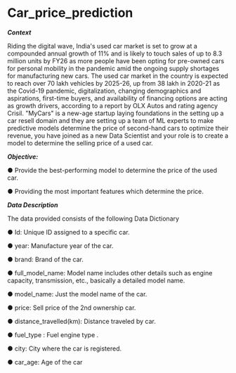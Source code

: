 # Car_price_prediction


***Context***

Riding the digital wave, India's used car market is set to grow at a compounded annual growth of 11% and is likely to touch sales of up to 8.3 million units by FY26 as more people have been opting for pre-owned cars for personal mobility in the pandemic amid the ongoing supply shortages for manufacturing new cars.
The used car market in the country is expected to reach over 70 lakh vehicles by 2025-26, up from 38 lakh in 2020-21 as the Covid-19 pandemic, digitalization, changing demographics and aspirations, first-time buyers, and availability of financing options are acting as growth drivers, according to a report by OLX Autos and rating agency Crisil.
"MyCars" is a new-age startup laying foundations in the setting up a car resell domain and they are setting up a team of ML experts to make predictive models determine the price of second-hand cars to optimize their revenue, you have joined as a new Data 
Scientist and your role is to create a model to determine the selling price of a used car.

***Objective:***

● Provide the best-performing model to determine the price of the used car.

● Providing the most important features which determine the price.


***Data Description***


The data provided consists of the following Data Dictionary

● Id: Unique ID assigned to a specific car.

● year: Manufacture year of the car.

● brand: Brand of the car.

● full_model_name: Model name includes other details such as engine capacity, transmission, etc., basically a detailed model name.

● model_name: Just the model name of the car.

● price: Sell price of the 2nd ownership car.

● distance_travelled(km): Distance traveled by car.

● fuel_type : Fuel engine type .

● city: City where the car is registered.

● car_age: Age of the car
